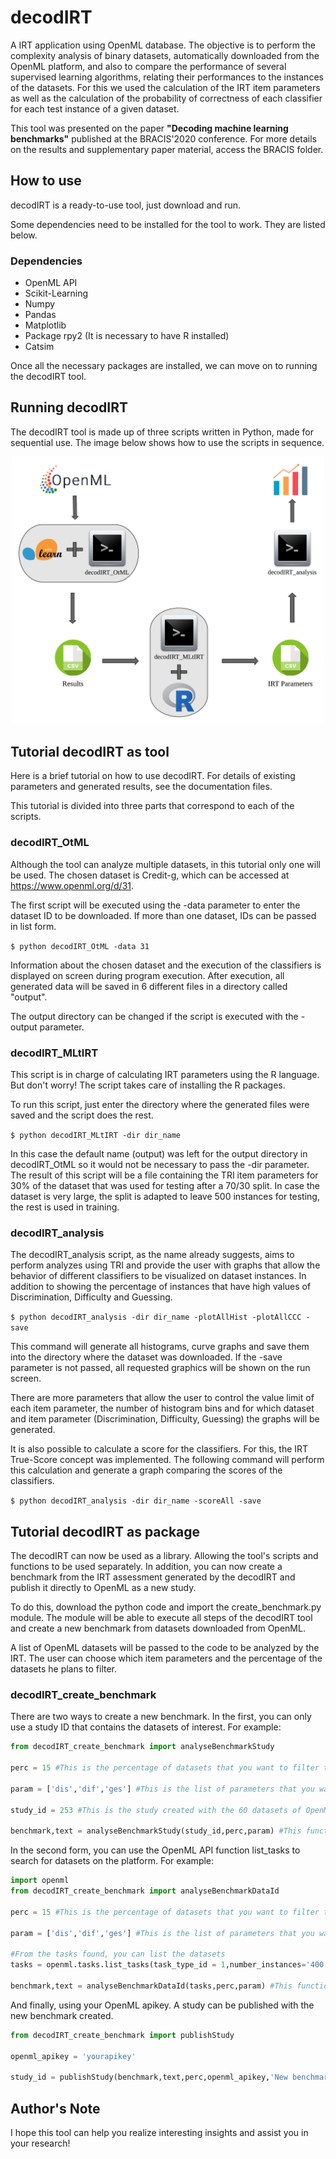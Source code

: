 # decodIRT

A IRT application using OpenML database. The objective is to perform the complexity analysis of binary datasets, automatically downloaded from the OpenML platform, and also to compare the performance of several supervised learning algorithms, relating their performances to the instances of the datasets. For this we used the calculation of the IRT item parameters as well as the calculation of the probability of correctness of each classifier for each test instance of a given dataset.

This tool was presented on the paper **"Decoding machine learning benchmarks"** published at the BRACIS'2020 conference. For more details on the results and supplementary paper material, access the BRACIS folder.

## How to use

decodIRT is a ready-to-use tool, just download and run.

Some dependencies need to be installed for the tool to work. They are listed below.

### Dependencies

- OpenML API
- Scikit-Learning
- Numpy
- Pandas
- Matplotlib
- Package rpy2 (It is necessary to have R installed)
- Catsim

Once all the necessary packages are installed, we can move on to running the decodIRT tool.

## Running decodIRT

The decodIRT tool is made up of three scripts written in Python, made for sequential use. The image below shows how to use the scripts in sequence.

<p align="center">
  <img src="https://github.com/LucasFerraroCardoso/IRT_OpenML/raw/master/Fluxograma.png" width="500">
</p>

## Tutorial decodIRT as tool

Here is a brief tutorial on how to use decodIRT. For details of existing parameters and generated results, see the documentation files.

This tutorial is divided into three parts that correspond to each of the scripts.

### decodIRT_OtML

Although the tool can analyze multiple datasets, in this tutorial only one will be used. The chosen dataset is Credit-g, which can be accessed at https://www.openml.org/d/31.

The first script will be executed using the -data parameter to enter the dataset ID to be downloaded. If more than one dataset, IDs can be passed in list form.

`$ python decodIRT_OtML -data 31`

Information about the chosen dataset and the execution of the classifiers is displayed on screen during program execution. After execution, all generated data will be saved in 6 different files in a directory called "output".

The output directory can be changed if the script is executed with the -output parameter.

### decodIRT_MLtIRT

This script is in charge of calculating IRT parameters using the R language. But don't worry! The script takes care of installing the R packages.

To run this script, just enter the directory where the generated files were saved and the script does the rest.

`$ python decodIRT_MLtIRT -dir dir_name`

In this case the default name (output) was left for the output directory in decodIRT_OtML so it would not be necessary to pass the -dir parameter. The result of this script will be a file containing the TRI item parameters for 30% of the dataset that was used for testing after a 70/30 split. In case the dataset is very large, the split is adapted to leave 500 instances for testing, the rest is used in training.

### decodIRT_analysis

The decodIRT_analysis script, as the name already suggests, aims to perform analyzes using TRI and provide the user with graphs that allow the behavior of different classifiers to be visualized on dataset instances. In addition to showing the percentage of instances that have high values of Discrimination, Difficulty and Guessing.

`$ python decodIRT_analysis -dir dir_name -plotAllHist -plotAllCCC -save`

This command will generate all histograms, curve graphs and save them into the directory where the dataset was downloaded. If the -save parameter is not passed, all requested graphics will be shown on the run screen.

There are more parameters that allow the user to control the value limit of each item parameter, the number of histogram bins and for which dataset and item parameter (Discrimination, Difficulty, Guessing) the graphs will be generated.

It is also possible to calculate a score for the classifiers. For this, the IRT True-Score concept was implemented. The following command will perform this calculation and generate a graph comparing the scores of the classifiers.

`$ python decodIRT_analysis -dir dir_name -scoreAll -save`

## Tutorial decodIRT as package

The decodIRT can now be used as a library. Allowing the tool's scripts and functions to be used separately. In addition, you can now create a benchmark from the IRT assessment generated by the decodIRT and publish it directly to OpenML as a new study.

To do this, download the python code and import the create_benchmark.py module. The module will be able to execute all steps of the decodIRT tool and create a new benchmark from datasets downloaded from OpenML.

A list of OpenML datasets will be passed to the code to be analyzed by the IRT. The user can choose which item parameters and the percentage of the datasets he plans to filter.

### decodIRT_create_benchmark

There are two ways to create a new benchmark. In the first, you can only use a study ID that contains the datasets of interest. For example:

```python
from decodIRT_create_benchmark import analyseBenchmarkStudy

perc = 15 #This is the percentage of datasets that you want to filter the datasets

param = ['dis','dif','ges'] #This is the list of parameters that you want to use to filter the datasets

study_id = 253 #This is the study created with the 60 datasets of OpenML-CC18 used in the paper "Decoding machine learnig benchmarks"

benchmark,text = analyseBenchmarkStudy(study_id,perc,param) #This function will use the study datasets to create the new benchmark
```

In the second form, you can use the OpenML API function list_tasks to search for datasets on the platform. For example:

```python
import openml
from decodIRT_create_benchmark import analyseBenchmarkDataId

perc = 15 #This is the percentage of datasets that you want to filter the datasets

param = ['dis','dif','ges'] #This is the list of parameters that you want to use to filter the datasets

#From the tasks found, you can list the datasets
tasks = openml.tasks.list_tasks(task_type_id = 1,number_instances='400..2000', number_features='1..15', size=60)

benchmark,text = analyseBenchmarkDataId(tasks,perc,param) #This function will use the task datasets to create the new benchmark
```
And finally, using your OpenML apikey. A study can be published with the new benchmark created.

```python
from decodIRT_create_benchmark import publishStudy

openml_apikey = 'yourapikey'

study_id = publishStudy(benchmark,text,perc,openml_apikey,'New benchmark name')
```

## Author's Note

I hope this tool can help you realize interesting insights and assist you in your research!
